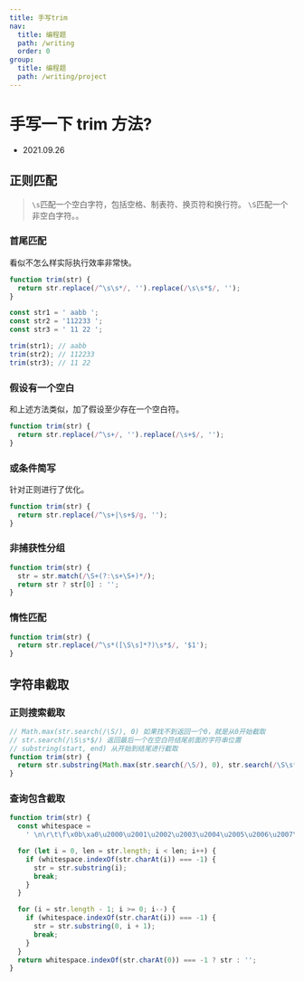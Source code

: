 ```yaml
---
title: 手写trim
nav:
  title: 编程题
  path: /writing
  order: 0
group:
  title: 编程题
  path: /writing/project
---
```


# 手写一下 trim 方法?

- 2021.09.26

## 正则匹配

> `\s`匹配一个空白字符，包括空格、制表符、换页符和换行符。
> `\S`匹配一个非空白字符。。

### 首尾匹配

看似不怎么样实际执行效率非常快。

```js
function trim(str) {
  return str.replace(/^\s\s*/, '').replace(/\s\s*$/, '');
}

const str1 = ' aabb ';
const str2 = '112233 ';
const str3 = ' 11 22 ';

trim(str1); // aabb
trim(str2); // 112233
trim(str3); // 11 22
```

### 假设有一个空白

和上述方法类似，加了假设至少存在一个空白符。

```js
function trim(str) {
  return str.replace(/^\s+/, '').replace(/\s+$/, '');
}
```

### 或条件简写

针对正则进行了优化。

```js
function trim(str) {
  return str.replace(/^\s+|\s+$/g, '');
}
```

### 非捕获性分组

```js
function trim(str) {
  str = str.match(/\S+(?:\s+\S+)*/);
  return str ? str[0] : '';
}
```

### 惰性匹配

```js
function trim(str) {
  return str.replace(/^\s*([\S\s]*?)\s*$/, '$1');
}
```

## 字符串截取

### 正则搜索截取

```js
// Math.max(str.search(/\S/), 0) 如果找不到返回一个0，就是从0开始截取
// str.search(/\S\s*$/) 返回最后一个在空白符结尾前面的字符串位置
// substring(start, end) 从开始到结尾进行截取
function trim(str) {
  return str.substring(Math.max(str.search(/\S/), 0), str.search(/\S\s*$/) + 1);
}
```

### 查询包含截取

```js
function trim(str) {
  const whitespace =
    ' \n\r\t\f\x0b\xa0\u2000\u2001\u2002\u2003\u2004\u2005\u2006\u2007\u2008\u2009\u200a\u200b\u2028\u2029\u3000';

  for (let i = 0, len = str.length; i < len; i++) {
    if (whitespace.indexOf(str.charAt(i)) === -1) {
      str = str.substring(i);
      break;
    }
  }

  for (i = str.length - 1; i >= 0; i--) {
    if (whitespace.indexOf(str.charAt(i)) === -1) {
      str = str.substring(0, i + 1);
      break;
    }
  }
  return whitespace.indexOf(str.charAt(0)) === -1 ? str : '';
}
```
